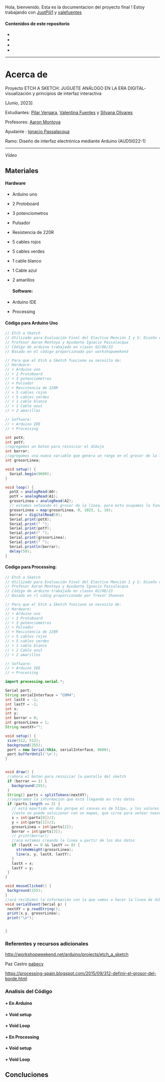 Hola, bienvenido. 
Esta es la documentacion del proyecto final !
Estoy trabajando con [JustPili1](https://github.com/JustPili1) y [valefuentes](https://github.com/valefuentes)

  #### Contenidos de este repositorio 

+
+
+
+
_____
# Acerca de 
Proyecto ETCH A SKETCH: JUGUETE ANÁLOGO EN LA ERA DIGITAL- visualización y principios de interfaz interactiva

[Junio, 2023]

Estudiantes: [Pilar Vergara](https://github.com/JustPili1), [Valentina Fuentes](https://github.com/valefuentes) y [Silvana Olivares](https://github.com/kquita)

Profesores: [Aaron Montoya](https://github.com/montoyamoraga)

Ayudante : [Ignacio Passalacqua](https://github.com/ipassala)

Ramo: Diseño de interfaz electrónica mediante Arduino (AUD5I022-1)
_____
*Video*

## Materiales 
#### Hardware
+ Arduino uno
+ 2 Protoboard
+ 3 potenciometros
+ Pulsador 
+ Resistencia de 220R
+ 5 cables rojos
+ 5 cables verdes
+ 1 cable blanco
+ 1 Cable azul
+ 2 amarillos

  #### Software: 
+ Arduino IDE
+ Processing

#### Código para Arduino Uno
```java
// Etch a Sketch
// Utilizado para Evaluación Final del Electivo Mención I y S: Diseño de interfaz electrónica mediante Arduino
// Profesor Aaron Montoya y Ayudante Ignacio Passalacqua
// Código de arduino trabajado en clases 02/06/23
// Basado en el código proporcionado por workshopweekend

// Para que el Etch a Sketch funcione se necesita de:
// Hardware:
// + Arduino uno
// + 2 Protoboard
// + 3 potenciometros
// + Pulsador 
// + Resistencia de 220R
// + 5 cables rojos
// + 5 cables verdes
// + 1 cable blanco
// + 1 Cable azul
// + 2 amarillos

// Software: 
// + Arduino IDE
// + Processing

int potX;
int potY;
//agregamos un boton para reiniciar el dibujo
int borrar;
//agregamos una nueva variable que genera un rango en el grosor de la línea
int grosorLinea;

void setup() {
  Serial.begin(9600);
}

void loop() {
  potX = analogRead(A0);
  potY = analogRead(A1);
  grosorLinea = analogRead(A2);
  // estamos seteando el grosor de la línea, para esto ocupamos la función de MAP
  grosorLinea = map(grosorLinea, 0, 1023, 1, 10);
  borrar = digitalRead(8);
  Serial.print(potX);
  Serial.print(" ");
  Serial.print(potY);
  Serial.print(" ");
  Serial.print(grosorLinea);
  Serial.print(" ");
  Serial.println(borrar);
  delay(50);
}
```

#### Codigo para Processing: 
 ```java
 // Etch a Sketch
 // Utilizado para Evaluación Final del Electivo Mención I y S: Diseño de interfaz electrónica mediante Arduino
 // Profesor Aaron Montoya y Ayudante Ignacio Passalacqua
 // Código de arduino trabajado en clases 02/06/23
 // Basado en rl códig proporcionado por Trevor Shannon

// Para que el Etch a Sketch funcione se necesita de:
// Hardware:
// + Arduino uno
// + 2 Protoboard
// + 3 potenciometros
// + Pulsador 
// + Resistencia de 220R
// + 5 cables rojos
// + 5 cables verdes
// + 1 cable blanco
// + 1 Cable azul
// + 2 amarillos

// Software: 
// + Arduino IDE
// + Processing

import processing.serial.*;

Serial port;
String serialInterface = "COM4";
int lastX = -1;
int lastY = -1;
int x;
int y;
int borrar = 0;
int grosorLinea = 1;
String nextXY="";

void setup() {
  size(512, 512);
  background(255);
  port = new Serial(this, serialInterface, 9600);
  port.bufferUntil('\n');
}


void draw() {
  //ahora el boton para reiniciar la pantalla del sketch
  if (borrar == 1) {
    background(255);
  }
  String[] parts = splitTokens(nextXY);
  //separamos la informacion que está llegando en tres datos
  if (parts.length >= 3) {
    // está epartido en dos porque el canvas es de 512px, y los valores del potenciometro son el doble (0 a 1024)
    //esto se puede solucionar con un mapeo, que sirve para setear nuevos rangos del potenciometro
    x = int(parts[0])/2;
    y = int(parts[1])/2;
    grosorLinea = int(parts[2]);
    borrar = int(parts[3]);
    // print(borrar);
    //aca estamos creando la linea a partir de los dos datos
    if (lastX >= 0 && lastY >= 0) {
      strokeWeight(grosorLinea);
      line(x, y, lastX, lastY);
    }
    lastX = x;
    lastY = y;
  }
}

void mouseClicked() {
  background(255);
}
//acá recibimos la información con la que vamos a hacer la linea de dibujo.
void serialEvent(Serial p) {
  nextXY = p.readString();
  print(x,y, grosorLinea);
  print("\n");
 
 
}

```
### Referentes y recursos adicionales 
http://workshopweekend.net/arduino/projects/etch_a_sketch

Paz Castro [pabecy](https://github.com/Pabecy/clase-09-proyecto-mitad-semestre)

https://processing-spain.blogspot.com/2015/09/312-definir-el-grosor-del-borde.html

### Analisis del Código 
#### + En Arduino 
#### + Void setup 
#### + Void Loop
#### + En Processing
#### + Void setup 
#### + Void Loop

## Concluciones

